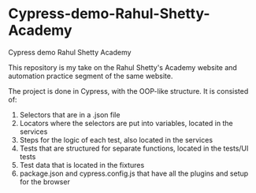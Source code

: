 # Cypress-demo-Rahul-Shetty-Academy
Cypress demo Rahul Shetty Academy

This repository is my take on the Rahul Shetty's Academy website and automation practice segment of the same website.

The project is done in Cypress, with the OOP-like structure. It is consisted of:
  1. Selectors that are in a .json file
  2. Locators where the selectors are put into variables, located in the services
  3. Steps for the logic of each test, also located in the services
  4. Tests that are structured for separate functions, located in the tests/UI tests
  5. Test data that is located in the fixtures
  6. package.json and cypress.config.js that have all the plugins and setup for the browser

